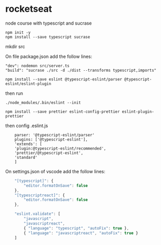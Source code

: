# rocketseat
node course with typescript and sucrase

```
npm init -y 
npm install --save typescript sucrase
```

mkdir src

On file package.json add the follow lines:

```
"dev": nodemon src/server.ts
"build": "sucrase ./src -d ./dist --transforms typescript,imports"

npm install --save eslint @typescript-eslint/parser @typescript-eslint/eslint-plugin
```

then run
```
./node_modules/.bin/eslint --init
```


```
npm install --save prettier eslint-config-prettier eslint-plugin-prettier
```

then config .eslint.js

```
    parser: '@typescript-eslint/parser'
    plugins: ['@typescript-eslint'],
    'extends': [
    'plugin:@typescript-eslint/recommended',
    'prettier/@typescript-eslint',
    'standard'
    ]
```


On settings.json of vscode add the follow lines:
```javascript
    "[typescript]": {
        "editor.formatOnSave": false
    },
    "[typescriptreact]": {
        "editor.formatOnSave": false
    },

    "eslint.validate": [
        "javascript",
        "javascriptreact",
        { "language": "typescript", "autoFix": true },
        { "language": "javascriptreact", "autoFix": true }
    ]
```
